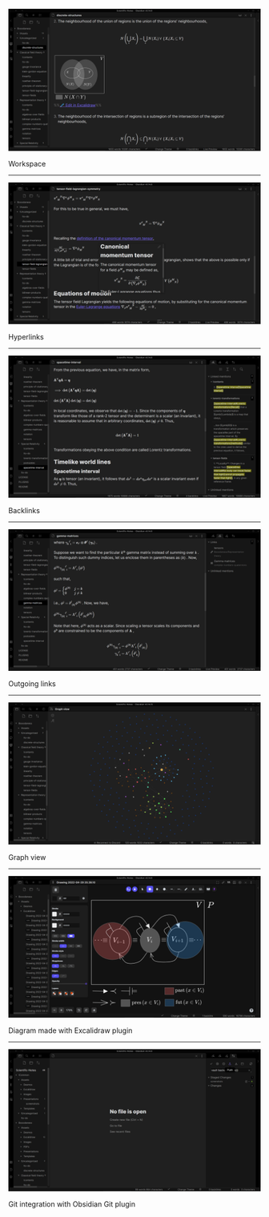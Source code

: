 ![Workspace](!Common/!Assets/Images/workspace.png)

Workspace

---

![Hyperlinks](!Common/!Assets/Images/hyperlinks.png)

Hyperlinks

---

![Backlinks](https://raw.githubusercontent.com/Booodaness/Scientific-Notes/master/!Common/!Assets/Images/backlinks.png)

Backlinks

---

![Outgoing links](!Common/!Assets/Images/outgoing_links.png)

Outgoing links

---

![Graph view](!Common/!Assets/Images/graph_view.png)

Graph view

---

![Excalidraw](https://raw.githubusercontent.com/Booodaness/Scientific-Notes/master/!Common/!Assets/Images/excalidraw.png)

Diagram made with Excalidraw plugin

---

![Git integration](!Common/!Assets/Images/git.png)

Git integration with Obsidian Git plugin